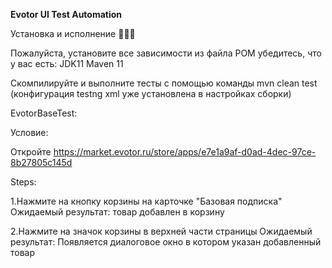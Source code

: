 **Evotor UI Test Automation** 

Установка и исполнение 🧑🏻‍💻

Пожалуйста, установите все зависимости из файла POM
убедитесь, что у вас есть:
JDK11
Maven 11

Скомпилируйте и выполните тесты с помощью команды mvn clean test (конфигурация testng xml уже установлена в настройках сборки)

EvotorBaseTest:


Условие:

Откройте https://market.evotor.ru/store/apps/e7e1a9af-d0ad-4dec-97ce-8b27805c145d


Steps:

1.Нажмите на кнопку корзины на карточке "Базовая подписка"
    Ожидаемый результат: товар добавлен в корзину

2.Нажмите на значок корзины в верхней части страницы
    Ожидаемый результат: Появляется диалоговое окно в котором указан добавленный товар

